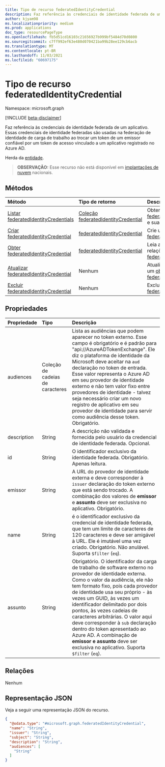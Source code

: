 ```yaml
---
title: Tipo de recurso federatedIdentityCredential
description: Faz referência às credenciais de identidade federada de um aplicativo. Essas credenciais de identidade federadas são usadas na federação de identidade de carga de trabalho ao trocar um token de um emissor confiável por um token de acesso vinculado a um aplicativo registrado no Azure AD.
author: kjyam98
ms.localizationpriority: medium
ms.prod: applications
doc_type: resourcePageType
ms.openlocfilehash: fb5d51cd16103c21656927b999bf5484d70d0800
ms.sourcegitcommit: c7ff992ef63e480d070421ba99b28ee129cb6acb
ms.translationtype: MT
ms.contentlocale: pt-BR
ms.lasthandoff: 11/03/2021
ms.locfileid: "60697175"
---
```

# <a name="federatedidentitycredential-resource-type"></a>Tipo de recurso federatedIdentityCredential

Namespace: microsoft.graph

[!INCLUDE [beta-disclaimer](../../includes/beta-disclaimer.md)]

Faz referência às credenciais de identidade federada de um aplicativo. Essas credenciais de identidade federadas são usadas na federação de identidade de carga de trabalho ao trocar um token de um emissor confiável por um token de acesso vinculado a um aplicativo registrado no Azure AD. [](/azure/active-directory/develop/workload-identity-federation)

Herda da [entidade](../resources/entity.md).

>**OBSERVAÇÃO:** Esse recurso não está disponível em [implantações de nuvem](/graph/deployments) nacionais.

## <a name="methods"></a>Métodos
|Método|Tipo de retorno|Descrição|
|:---|:---|:---|
|[Listar federatedIdentityCredentials](../api/application-list-federatedidentitycredentials.md)|[Coleção federatedIdentityCredential](../resources/federatedidentitycredential.md)|Obter uma lista dos [objetos federatedIdentityCredential](../resources/federatedidentitycredential.md) e suas propriedades.|
|[Criar federatedIdentityCredential](../api/application-post-federatedidentitycredentials.md)|[federatedIdentityCredential](../resources/federatedidentitycredential.md)|Crie um novo [objeto federatedIdentityCredential.](../resources/federatedidentitycredential.md)|
|[Obter federatedIdentityCredential](../api/federatedidentitycredential-get.md)|[federatedIdentityCredential](../resources/federatedidentitycredential.md)|Leia as propriedades e as relações de um [objeto federatedIdentityCredential.](../resources/federatedidentitycredential.md)|
|[Atualizar federatedIdentityCredential](../api/federatedidentitycredential-update.md)|Nenhum|Atualize as propriedades de um [objeto federatedIdentityCredential.](../resources/federatedidentitycredential.md)|
|[Excluir federatedIdentityCredential](../api/federatedidentitycredential-delete.md)|Nenhum|Exclui um [objeto federatedIdentityCredential.](../resources/federatedidentitycredential.md)|

## <a name="properties"></a>Propriedades
|Propriedade|Tipo|Descrição|
|:---|:---|:---|
| audiences | Coleção de cadeias de caracteres | Lista as audiências que podem aparecer no token externo. Esse campo é obrigatório e é padrão para "api://AzureADTokenExchange". Ele diz o plataforma de identidade da Microsoft deve aceitar na `aud` declaração no token de entrada. Esse valor representa o Azure AD em seu provedor de identidade externo e não tem valor fixo entre provedores de identidade - talvez seja necessário criar um novo registro de aplicativo em seu provedor de identidade para servir como audiência desse token. Obrigatório. |
| description | String | A descrição não validada e fornecida pelo usuário da credencial de identidade federada. Opcional.  |
| id| String | O identificador exclusivo da identidade federada. Obrigatório. Apenas leitura.  |
| emissor | String | A URL do provedor de identidade externa e deve corresponder à `issuer` declaração do token externo que está sendo trocado. A combinação dos valores de **emissor** e **assunto** deve ser exclusiva no aplicativo. Obrigatório. |
| name | String | é o identificador exclusivo da credencial de identidade federada, que tem um limite de caracteres de 120 caracteres e deve ser amigável à URL. Ele é imutável uma vez criado. Obrigatório. Não anulável. Suporta `$filter` (`eq`). |
| assunto | String | Obrigatório. O identificador da carga de trabalho de software externo no provedor de identidade externa. Como o valor da audiência, ele não tem formato fixo, pois cada provedor de identidade usa seu próprio - às vezes um GUID, às vezes um identificador delimitado por dois pontos, às vezes cadeias de caracteres arbitrárias. O valor aqui deve corresponder à `sub` declaração dentro do token apresentado ao Azure AD. A combinação de **emissor e** **assunto** deve ser exclusiva no aplicativo. Suporta `$filter` (`eq`). |


## <a name="relationships"></a>Relações

Nenhum


## <a name="json-representation"></a>Representação JSON
Veja a seguir uma representação JSON do recurso.
<!-- {
  "blockType": "resource",
  "keyProperty": "id",
  "@odata.type": "microsoft.graph.federatedIdentityCredential",
  "baseType": "microsoft.graph.entity",
  "openType": false
}
-->
``` json
{
  "@odata.type": "#microsoft.graph.federatedIdentityCredential",
  "name": "String",
  "issuer": "String",
  "subject": "String",
  "description": "String",
  "audiences": [
    "String"
  ]
}
```

